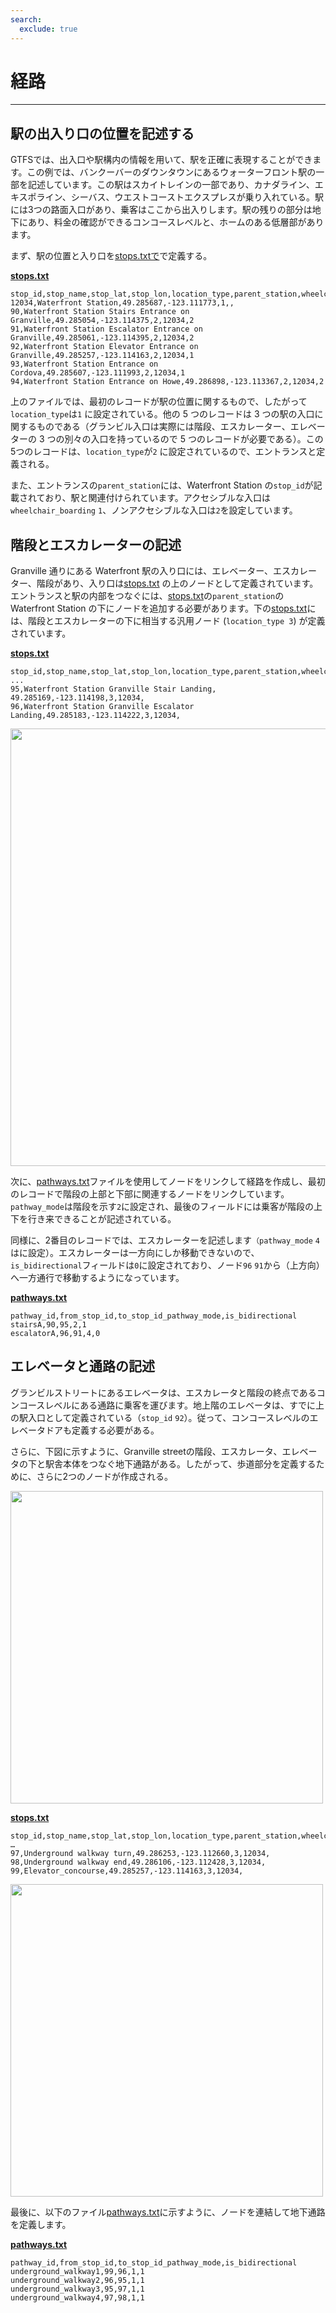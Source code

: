 ```yaml
---
search:
  exclude: true
---
```


# 経路

<hr>

## 駅の出入り口の位置を記述する

GTFSでは、出入口や駅構内の情報を用いて、駅を正確に表現することができます。この例では、バンクーバーのダウンタウンにあるウォーターフロント駅の一部を記述しています。この駅はスカイトレインの一部であり、カナダライン、エキスポライン、シーバス、ウエストコーストエクスプレスが乗り入れている。駅には3つの路面入口があり、乗客はここから出入りします。駅の残りの部分は地下にあり、料金の確認ができるコンコースレベルと、ホームのある低層部があります。

まず、駅の位置と入り口を[stops.txtで](../../reference/#pathwaystxt)で定義する。

[**stops.txt**](../../reference/#stopstxt)

    stop_id,stop_name,stop_lat,stop_lon,location_type,parent_station,wheelchair_boarding
    12034,Waterfront Station,49.285687,-123.111773,1,,
    90,Waterfront Station Stairs Entrance on Granville,49.285054,-123.114375,2,12034,2
    91,Waterfront Station Escalator Entrance on Granville,49.285061,-123.114395,2,12034,2
    92,Waterfront Station Elevator Entrance on Granville,49.285257,-123.114163,2,12034,1
    93,Waterfront Station Entrance on Cordova,49.285607,-123.111993,2,12034,1
    94,Waterfront Station Entrance on Howe,49.286898,-123.113367,2,12034,2

上のファイルでは、最初のレコードが駅の位置に関するもので、したがって`location_type`は`1` に設定されている。他の 5 つのレコードは 3 つの駅の入口に関するものである（グランビル入口は実際には階段、エスカレーター、エレベーターの 3 つの別々の入口を持っているので 5 つのレコードが必要である）。この5つのレコードは、`location_type`が`2` に設定されているので、エントランスと定義される。

また、エントランスの`parent_station`には、Waterfront Station の`stop_id`が記載されており、駅と関連付けられています。アクセシブルな入口は`wheelchair_boarding` `1`、ノンアクセシブルな入口は`2`を設定しています。

## 階段とエスカレーターの記述

Granville 通りにある Waterfront 駅の入り口には、エレベーター、エスカレーター、階段があり、入り口は[stops.txt](../../reference/#stopstxt) の上のノードとして定義されています。エントランスと駅の内部をつなぐには、[stops.txt](../../reference/#stopstxt)の`parent_station`の Waterfront Station の下にノードを追加する必要があります。下の[stops.txt](../../reference/#stopstxt)には、階段とエスカレーターの下に相当する汎用ノード (`location_type 3`) が定義されています。

[**stops.txt**](../../reference/#stopstxt)

    stop_id,stop_name,stop_lat,stop_lon,location_type,parent_station,wheelchair_boarding
    ...
    95,Waterfront Station Granville Stair Landing, 49.285169,-123.114198,3,12034,
    96,Waterfront Station Granville Escalator Landing,49.285183,-123.114222,3,12034,

<img class="center" src="../../../assets/pathways.png" width=700px>

次に、[pathways.txt](../../reference/#pathwaystxt)ファイルを使用してノードをリンクして経路を作成し、最初のレコードで階段の上部と下部に関連するノードをリンクしています。`pathway_mode`は階段を示す`2`に設定され、最後のフィールドには乗客が階段の上下を行き来できることが記述されている。

同様に、2番目のレコードでは、エスカレーターを記述します`（pathway_mode` `4`はに設定）。エスカレーターは一方向にしか移動できないので、`is_bidirectional`フィールドは`0`に設定されており、ノード`96` `91`から（上方向）へ一方通行で移動するようになっています。

[**pathways.txt**](../../reference/#pathwaystxt)

    pathway_id,from_stop_id,to_stop_id_pathway_mode,is_bidirectional
    stairsA,90,95,2,1
    escalatorA,96,91,4,0

## エレベータと通路の記述

グランビルストリートにあるエレベータは、エスカレータと階段の終点であるコンコースレベルにある通路に乗客を運びます。地上階のエレベータは、すでに上の駅入口として定義されている（`stop_id` `92`）。従って、コンコースレベルのエレベータドアも定義する必要がある。

さらに、下図に示すように、Granville streetの階段、エスカレータ、エレベータの下と駅舎本体をつなぐ地下通路がある。したがって、歩道部分を定義するために、さらに2つのノードが作成される。

<img class="center" src="../../../assets/pathways-2.png" width=500px>

[**stops.txt**](../../reference/#stopstxt)

    stop_id,stop_name,stop_lat,stop_lon,location_type,parent_station,wheelchair_boarding
    …
    97,Underground walkway turn,49.286253,-123.112660,3,12034,
    98,Underground walkway end,49.286106,-123.112428,3,12034,
    99,Elevator_concourse,49.285257,-123.114163,3,12034,

<img class="center" src="../../../assets/pathways-3.png" width=500px>

最後に、以下のファイル[pathways.txt](../../reference/#pathwaystxt)に示すように、ノードを連結して地下通路を定義します。

[**pathways.txt**](../../reference/#pathwaystxt)

    pathway_id,from_stop_id,to_stop_id_pathway_mode,is_bidirectional
    underground_walkway1,99,96,1,1
    underground_walkway2,96,95,1,1
    underground_walkway3,95,97,1,1
    underground_walkway4,97,98,1,1
